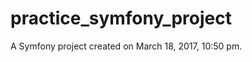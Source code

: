 practice_symfony_project
========================

A Symfony project created on March 18, 2017, 10:50 pm.
